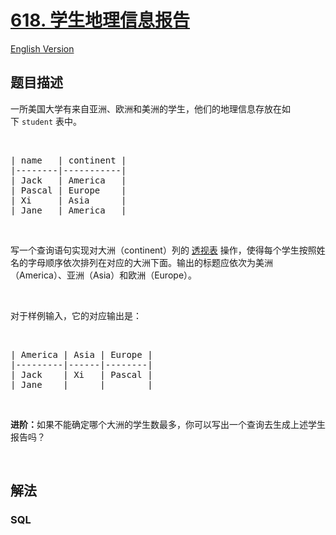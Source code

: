 # [618. 学生地理信息报告](https://leetcode-cn.com/problems/students-report-by-geography)

[English Version](https://github.com/yanglr/leetcode-ac/blob/master/assets/0600-0699/0618.Students%20Report%20By%20Geography/README_EN.md)

## 题目描述

<!-- 这里写题目描述 -->

<p>一所美国大学有来自亚洲、欧洲和美洲的学生，他们的地理信息存放在如下 <code>student</code> 表中。</p>

<p> </p>

<pre>
| name   | continent |
|--------|-----------|
| Jack   | America   |
| Pascal | Europe    |
| Xi     | Asia      |
| Jane   | America   |
</pre>

<p> </p>

<p>写一个查询语句实现对大洲（continent）列的 <a href="https://zh.wikipedia.org/wiki/%E9%80%8F%E8%A7%86%E8%A1%A8" target="_blank">透视表</a> 操作，使得每个学生按照姓名的字母顺序依次排列在对应的大洲下面。输出的标题应依次为美洲（America）、亚洲（Asia）和欧洲（Europe）。</p>

<p> </p>

<p>对于样例输入，它的对应输出是：</p>

<p> </p>

<pre>
| America | Asia | Europe |
|---------|------|--------|
| Jack    | Xi   | Pascal |
| Jane    |      |        |
</pre>

<p> </p>

<p><strong>进阶：</strong>如果不能确定哪个大洲的学生数最多，你可以写出一个查询去生成上述学生报告吗？</p>

<p> </p>


## 解法

<!-- 这里可写通用的实现逻辑 -->

<!-- tabs:start -->

### **SQL**

```sql

```

<!-- tabs:end -->